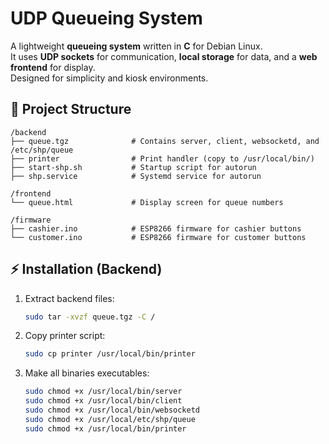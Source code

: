 # UDP Queueing System

A lightweight **queueing system** written in **C** for Debian Linux.  
It uses **UDP sockets** for communication, **local storage** for data, and a **web frontend** for display.  
Designed for simplicity and kiosk environments.


## 📂 Project Structure
```
/backend
├── queue.tgz              # Contains server, client, websocketd, and /etc/shp/queue
├── printer                # Print handler (copy to /usr/local/bin/)
├── start-shp.sh           # Startup script for autorun
├── shp.service            # Systemd service for autorun

/frontend
└── queue.html             # Display screen for queue numbers

/firmware
├── cashier.ino            # ESP8266 firmware for cashier buttons
└── customer.ino           # ESP8266 firmware for customer buttons
```

## ⚡ Installation (Backend)

1. Extract backend files:
   ```bash
   sudo tar -xvzf queue.tgz -C /
2. Copy printer script:
   ```bash
   sudo cp printer /usr/local/bin/printer
2. Make all binaries executables:
   ```bash
   sudo chmod +x /usr/local/bin/server
   sudo chmod +x /usr/local/bin/client
   sudo chmod +x /usr/local/bin/websocketd
   sudo chmod +x /usr/local/etc/shp/queue
   sudo chmod +x /usr/local/bin/printer





